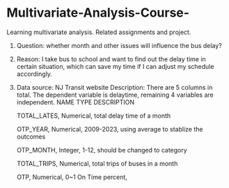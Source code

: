 # Multivariate-Analysis-Course-
Learning multivariate analysis. Related assignments and project.

1. Question: whether month and other issues will influence the bus delay?

2. Reason: I take bus to school and want to find out the delay time in certain situation, which can save my time if I can adjust my schedule accordingly.
3. Data source: NJ Transit website
  Description: There are 5 columns in total. The dependent variable is delaytime, remaining 4 variables are independent.
    NAME            TYPE                         DESCRIPTION
   
    TOTAL_LATES,   Numerical,               total delay time of a month
   
    OTP_YEAR,      Numerical,          2009-2023, using average to stablize the outcomes
   
    OTP_MONTH,     Integer,                       1-12, should be changed to category
   
    TOTAL_TRIPS,   Numerical,               total trips of buses in a month
   
    OTP,           Numerical,                0~1 On Time percent,
